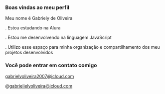 ### Boas vindas ao meu perfil ###

 Meu nome é Gabriely de Oliveira

. Estou estudando na Alura

. Estou me desenvolvendo na linguagem JavaScript

. Utilizo esse espaço para minha organização e compartilhamento dos meu projetos desenvolvidos

### Você pode entrar em contato comigo 

gabrielyoliveira2007@icloud.com 

@gabrielielyoliveira@icloud.com
